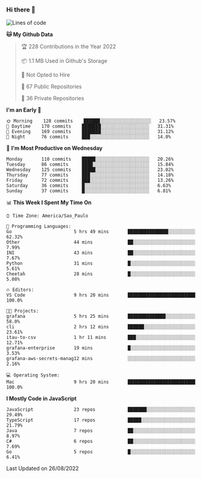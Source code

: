 ### Hi there 👋

<!--
**guicaulada/guicaulada** is a ✨ _special_ ✨ repository because its `README.md` (this file) appears on your GitHub profile.

Here are some ideas to get you started:

- 🔭 I’m currently working on ...
- 🌱 I’m currently learning ...
- 👯 I’m looking to collaborate on ...
- 🤔 I’m looking for help with ...
- 💬 Ask me about ...
- 📫 How to reach me: ...
- 😄 Pronouns: ...
- ⚡ Fun fact: ...
-->

<!--START_SECTION:waka-->
![Lines of code](https://img.shields.io/badge/From%20Hello%20World%20I%27ve%20Written-2.6%20million%20lines%20of%20code-blue)

**🐱 My Github Data** 

> 🏆 228 Contributions in the Year 2022
 > 
> 📦 1.1 MB Used in Github's Storage 
 > 
> 🚫 Not Opted to Hire
 > 
> 📜 67 Public Repositories 
 > 
> 🔑 36 Private Repositories  
 > 
**I'm an Early 🐤** 

```text
🌞 Morning    128 commits    ██████░░░░░░░░░░░░░░░░░░░   23.57% 
🌆 Daytime    170 commits    ███████░░░░░░░░░░░░░░░░░░   31.31% 
🌃 Evening    169 commits    ███████░░░░░░░░░░░░░░░░░░   31.12% 
🌙 Night      76 commits     ███░░░░░░░░░░░░░░░░░░░░░░   14.0%

```
📅 **I'm Most Productive on Wednesday** 

```text
Monday       110 commits    █████░░░░░░░░░░░░░░░░░░░░   20.26% 
Tuesday      86 commits     ████░░░░░░░░░░░░░░░░░░░░░   15.84% 
Wednesday    125 commits    █████░░░░░░░░░░░░░░░░░░░░   23.02% 
Thursday     77 commits     ███░░░░░░░░░░░░░░░░░░░░░░   14.18% 
Friday       72 commits     ███░░░░░░░░░░░░░░░░░░░░░░   13.26% 
Saturday     36 commits     █░░░░░░░░░░░░░░░░░░░░░░░░   6.63% 
Sunday       37 commits     █░░░░░░░░░░░░░░░░░░░░░░░░   6.81%

```


📊 **This Week I Spent My Time On** 

```text
⌚︎ Time Zone: America/Sao_Paulo

💬 Programming Languages: 
Go                       5 hrs 49 mins       ███████████████░░░░░░░░░░   62.32% 
Other                    44 mins             ██░░░░░░░░░░░░░░░░░░░░░░░   7.99% 
INI                      43 mins             ██░░░░░░░░░░░░░░░░░░░░░░░   7.67% 
Python                   31 mins             █░░░░░░░░░░░░░░░░░░░░░░░░   5.61% 
Cheetah                  28 mins             █░░░░░░░░░░░░░░░░░░░░░░░░   5.08%

🔥 Editors: 
VS Code                  9 hrs 20 mins       █████████████████████████   100.0%

🐱‍💻 Projects: 
grafana                  5 hrs 25 mins       ██████████████░░░░░░░░░░░   58.0% 
cli                      2 hrs 12 mins       ██████░░░░░░░░░░░░░░░░░░░   23.61% 
itau-to-csv              1 hr 11 mins        ███░░░░░░░░░░░░░░░░░░░░░░   12.71% 
grafana-enterprise       19 mins             █░░░░░░░░░░░░░░░░░░░░░░░░   3.53% 
grafana-aws-secrets-manag12 mins             ░░░░░░░░░░░░░░░░░░░░░░░░░   2.16%

💻 Operating System: 
Mac                      9 hrs 20 mins       █████████████████████████   100.0%

```

**I Mostly Code in JavaScript** 

```text
JavaScript               23 repos            ███████░░░░░░░░░░░░░░░░░░   29.49% 
TypeScript               17 repos            █████░░░░░░░░░░░░░░░░░░░░   21.79% 
Java                     7 repos             ██░░░░░░░░░░░░░░░░░░░░░░░   8.97% 
C#                       6 repos             ██░░░░░░░░░░░░░░░░░░░░░░░   7.69% 
Go                       5 repos             █░░░░░░░░░░░░░░░░░░░░░░░░   6.41%

```



 Last Updated on 26/08/2022
<!--END_SECTION:waka-->
